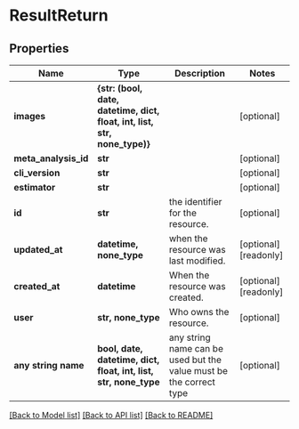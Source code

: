 # ResultReturn


## Properties
Name | Type | Description | Notes
------------ | ------------- | ------------- | -------------
**images** | **{str: (bool, date, datetime, dict, float, int, list, str, none_type)}** |  | [optional] 
**meta_analysis_id** | **str** |  | [optional] 
**cli_version** | **str** |  | [optional] 
**estimator** | **str** |  | [optional] 
**id** | **str** | the identifier for the resource. | [optional] 
**updated_at** | **datetime, none_type** | when the resource was last modified. | [optional] [readonly] 
**created_at** | **datetime** | When the resource was created. | [optional] [readonly] 
**user** | **str, none_type** | Who owns the resource. | [optional] 
**any string name** | **bool, date, datetime, dict, float, int, list, str, none_type** | any string name can be used but the value must be the correct type | [optional]

[[Back to Model list]](../README.md#documentation-for-models) [[Back to API list]](../README.md#documentation-for-api-endpoints) [[Back to README]](../README.md)


